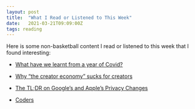 ```yaml
---
layout: post
title:  "What I Read or Listened to This Week"
date:   2021-03-21T09:09:00Z
tags: reading
---
```

Here is some non-basketball content I read or listened to this week that I found interesting:


* [What have we learnt from a year of Covid?](https://www.ft.com/content/0d9edcc7-40cb-4d0a-9ddc-f33e11d11d00)

* [Why “the creator economy” sucks for creators](https://mattruby.substack.com/p/why-the-creator-economy-sucks-for)

* [The TL;DR on Google’s and Apple’s Privacy Changes](https://www.getrevue.co/profile/themarkup/issues/the-tl-dr-on-google-s-and-apple-s-privacy-changes-457346)

* [Coders](https://www.penguinrandomhouse.com/books/539883/coders-by-clive-thompson/)


